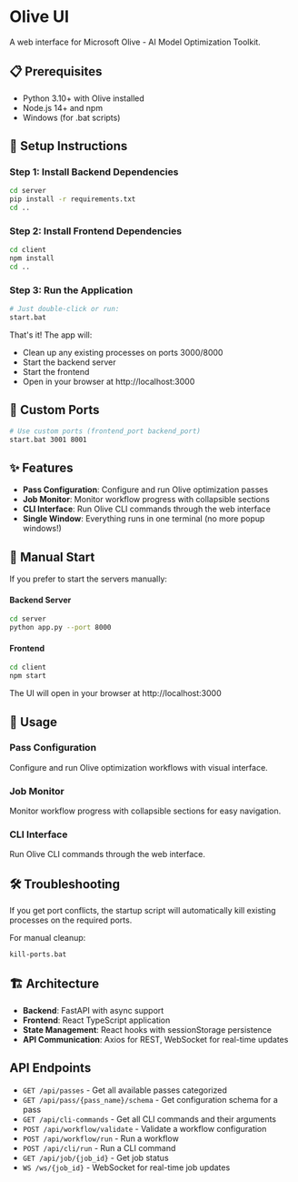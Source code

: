# Olive UI

A web interface for Microsoft Olive - AI Model Optimization Toolkit.

## 📋 Prerequisites

- Python 3.10+ with Olive installed
- Node.js 14+ and npm
- Windows (for .bat scripts)

## 🚀 Setup Instructions

### Step 1: Install Backend Dependencies

```bash
cd server
pip install -r requirements.txt
cd ..
```

### Step 2: Install Frontend Dependencies

```bash
cd client
npm install
cd ..
```

### Step 3: Run the Application

```bash
# Just double-click or run:
start.bat
```

That's it! The app will:
- Clean up any existing processes on ports 3000/8000  
- Start the backend server
- Start the frontend
- Open in your browser at http://localhost:3000

## 🔧 Custom Ports

```bash
# Use custom ports (frontend_port backend_port)
start.bat 3001 8001
```

## ✨ Features

- **Pass Configuration**: Configure and run Olive optimization passes
- **Job Monitor**: Monitor workflow progress with collapsible sections  
- **CLI Interface**: Run Olive CLI commands through the web interface
- **Single Window**: Everything runs in one terminal (no more popup windows!)

## 🔧 Manual Start

If you prefer to start the servers manually:

#### Backend Server
```bash
cd server
python app.py --port 8000
```

#### Frontend
```bash
cd client
npm start
```

The UI will open in your browser at http://localhost:3000

## 🚀 Usage

### Pass Configuration
Configure and run Olive optimization workflows with visual interface.

### Job Monitor  
Monitor workflow progress with collapsible sections for easy navigation.

### CLI Interface
Run Olive CLI commands through the web interface.

## 🛠️ Troubleshooting

If you get port conflicts, the startup script will automatically kill existing processes on the required ports.

For manual cleanup:
```bash
kill-ports.bat
```

## 🏗️ Architecture

- **Backend**: FastAPI with async support
- **Frontend**: React TypeScript application
- **State Management**: React hooks with sessionStorage persistence  
- **API Communication**: Axios for REST, WebSocket for real-time updates

## API Endpoints

- `GET /api/passes` - Get all available passes categorized
- `GET /api/pass/{pass_name}/schema` - Get configuration schema for a pass
- `GET /api/cli-commands` - Get all CLI commands and their arguments
- `POST /api/workflow/validate` - Validate a workflow configuration
- `POST /api/workflow/run` - Run a workflow
- `POST /api/cli/run` - Run a CLI command
- `GET /api/job/{job_id}` - Get job status
- `WS /ws/{job_id}` - WebSocket for real-time job updates